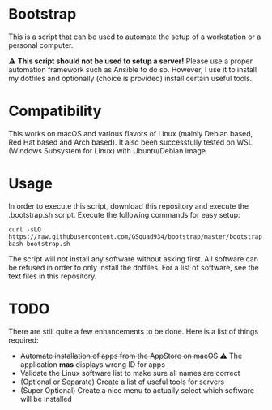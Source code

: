 # Bootstrap
This is a script that can be used to automate the setup of a workstation or a personal computer.

:warning: **This script should not be used to setup a server!** Please use a proper automation framework such as Ansible to do so.
However, I use it to install my dotfiles and optionally (choice is provided) install certain useful tools.

# Compatibility
This works on macOS and various flavors of Linux (mainly Debian based, Red Hat based and Arch based).
It also been successfully tested on WSL (Windows Subsystem for Linux) with Ubuntu/Debian image.

# Usage
In order to execute this script, download this repository and execute the .bootstrap.sh script.
Execute the following commands for easy setup:

```
curl -sLO https://raw.githubusercontent.com/GSquad934/bootstrap/master/bootstrap.sh
bash bootstrap.sh
```

The script will not install any software without asking first. All software can be refused in order to only install the dotfiles.
For a list of software, see the text files in this repository.

# TODO
There are still quite a few enhancements to be done. Here is a list of things required:

- ~~Automate installation of apps from the AppStore on macOS~~ :warning: The application **mas** displays wrong ID for apps
- Validate the Linux software list to make sure all names are correct
- (Optional or Separate) Create a list of useful tools for servers
- (Super Optional) Create a nice menu to actually select which software will be installed
